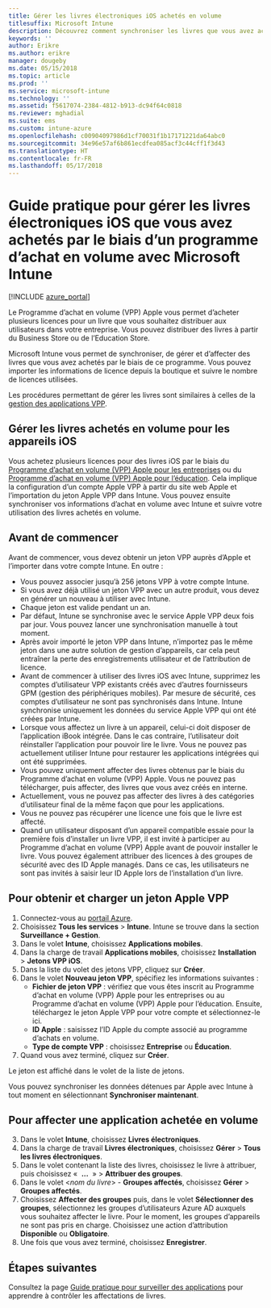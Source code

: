 ```yaml
---
title: Gérer les livres électroniques iOS achetés en volume
titlesuffix: Microsoft Intune
description: Découvrez comment synchroniser les livres que vous avez achetés en volume à partir de l’App Store iOS dans Intune, puis gérer et suivre leur utilisation.
keywords: ''
author: Erikre
ms.author: erikre
manager: dougeby
ms.date: 05/15/2018
ms.topic: article
ms.prod: ''
ms.service: microsoft-intune
ms.technology: ''
ms.assetid: f5617074-2384-4812-b913-dc94f64c0818
ms.reviewer: mghadial
ms.suite: ems
ms.custom: intune-azure
ms.openlocfilehash: c00904097986d1cf70031f1b17171221da64abc0
ms.sourcegitcommit: 34e96e57af6b861ecdfea085acf3c44cff1f3d43
ms.translationtype: HT
ms.contentlocale: fr-FR
ms.lasthandoff: 05/17/2018
---
```

# <a name="how-to-manage-ios-ebooks-you-purchased-through-a-volume-purchase-program-with-microsoft-intune"></a>Guide pratique pour gérer les livres électroniques iOS que vous avez achetés par le biais d’un programme d’achat en volume avec Microsoft Intune


[!INCLUDE [azure_portal](./includes/azure_portal.md)]

Le Programme d’achat en volume (VPP) Apple vous permet d’acheter plusieurs licences pour un livre que vous souhaitez distribuer aux utilisateurs dans votre entreprise. Vous pouvez distribuer des livres à partir du Business Store ou de l’Education Store.

Microsoft Intune vous permet de synchroniser, de gérer et d’affecter des livres que vous avez achetés par le biais de ce programme. Vous pouvez importer les informations de licence depuis la boutique et suivre le nombre de licences utilisées.

Les procédures permettant de gérer les livres sont similaires à celles de la [gestion des applications VPP](vpp-apps-ios.md).

## <a name="manage-volume-purchased-books-for-ios-devices"></a>Gérer les livres achetés en volume pour les appareils iOS
Vous achetez plusieurs licences pour des livres iOS par le biais du [Programme d’achat en volume (VPP) Apple pour les entreprises](http://www.apple.com/business/vpp/) ou du [Programme d’achat en volume (VPP) Apple pour l’éducation](http://volume.itunes.apple.com/us/store). Cela implique la configuration d’un compte Apple VPP à partir du site web Apple et l’importation du jeton Apple VPP dans Intune.  Vous pouvez ensuite synchroniser vos informations d’achat en volume avec Intune et suivre votre utilisation des livres achetés en volume.

## <a name="before-you-start"></a>Avant de commencer
Avant de commencer, vous devez obtenir un jeton VPP auprès d’Apple et l’importer dans votre compte Intune. En outre :

* Vous pouvez associer jusqu’à 256 jetons VPP à votre compte Intune.
* Si vous avez déjà utilisé un jeton VPP avec un autre produit, vous devez en générer un nouveau à utiliser avec Intune.
* Chaque jeton est valide pendant un an.
* Par défaut, Intune se synchronise avec le service Apple VPP deux fois par jour. Vous pouvez lancer une synchronisation manuelle à tout moment.
* Après avoir importé le jeton VPP dans Intune, n’importez pas le même jeton dans une autre solution de gestion d’appareils, car cela peut entraîner la perte des enregistrements utilisateur et de l’attribution de licence.
* Avant de commencer à utiliser des livres iOS avec Intune, supprimez les comptes d’utilisateur VPP existants créés avec d’autres fournisseurs GPM (gestion des périphériques mobiles). Par mesure de sécurité, ces comptes d’utilisateur ne sont pas synchronisés dans Intune. Intune synchronise uniquement les données du service Apple VPP qui ont été créées par Intune.
* Lorsque vous affectez un livre à un appareil, celui-ci doit disposer de l’application iBook intégrée. Dans le cas contraire, l’utilisateur doit réinstaller l’application pour pouvoir lire le livre. Vous ne pouvez pas actuellement utiliser Intune pour restaurer les applications intégrées qui ont été supprimées.
* Vous pouvez uniquement affecter des livres obtenus par le biais du Programme d’achat en volume (VPP) Apple. Vous ne pouvez pas télécharger, puis affecter, des livres que vous avez créés en interne.
* Actuellement, vous ne pouvez pas affecter des livres à des catégories d’utilisateur final de la même façon que pour les applications.
* Vous ne pouvez pas récupérer une licence une fois que le livre est affecté.
* Quand un utilisateur disposant d’un appareil compatible essaie pour la première fois d’installer un livre VPP, il est invité à participer au Programme d’achat en volume (VPP) Apple avant de pouvoir installer le livre. Vous pouvez également attribuer des licences à des groupes de sécurité avec des ID Apple managés. Dans ce cas, les utilisateurs ne sont pas invités à saisir leur ID Apple lors de l’installation d’un livre.

## <a name="to-get-and-upload-an-apple-vpp-token"></a>Pour obtenir et charger un jeton Apple VPP

1. Connectez-vous au [portail Azure](https://portal.azure.com).
2. Choisissez **Tous les services** > **Intune**. Intune se trouve dans la section **Surveillance + Gestion**.
3. Dans le volet **Intune**, choisissez **Applications mobiles**.
1.  Dans la charge de travail **Applications mobiles**, choisissez **Installation** > **Jetons VPP iOS**.
2.  Dans la liste du volet des jetons VPP, cliquez sur **Créer**.
3.  Dans le volet **Nouveau jeton VPP**, spécifiez les informations suivantes :
    - **Fichier de jeton VPP** : vérifiez que vous êtes inscrit au Programme d’achat en volume (VPP) Apple pour les entreprises ou au Programme d’achat en volume (VPP) Apple pour l’éducation. Ensuite, téléchargez le jeton Apple VPP pour votre compte et sélectionnez-le ici.
    - **ID Apple** : saisissez l’ID Apple du compte associé au programme d’achats en volume.
    - **Type de compte VPP** : choisissez **Entreprise** ou **Éducation**.
4. Quand vous avez terminé, cliquez sur **Créer**.

Le jeton est affiché dans le volet de la liste de jetons.


Vous pouvez synchroniser les données détenues par Apple avec Intune à tout moment en sélectionnant **Synchroniser maintenant**.

## <a name="to-assign-a-volume-purchased-app"></a>Pour affecter une application achetée en volume

3. Dans le volet **Intune**, choisissez **Livres électroniques**.
1. Dans la charge de travail **Livres électroniques**, choisissez **Gérer** > **Tous les livres électroniques**.
2. Dans le volet contenant la liste des livres, choisissez le livre à attribuer, puis choisissez «  **...**  » > **Attribuer des groupes**.
3. Dans le volet <*nom du livre*> - **Groupes affectés**, choisissez **Gérer** > **Groupes affectés**.
4. Choisissez **Affecter des groupes** puis, dans le volet **Sélectionner des groupes**, sélectionnez les groupes d’utilisateurs Azure AD auxquels vous souhaitez affecter le livre. Pour le moment, les groupes d’appareils ne sont pas pris en charge.
Choisissez une action d’attribution **Disponible** ou **Obligatoire**. 
5. Une fois que vous avez terminé, choisissez **Enregistrer**.

## <a name="next-steps"></a>Étapes suivantes

Consultez la page [Guide pratique pour surveiller des applications](apps-monitor.md) pour apprendre à contrôler les affectations de livres.






